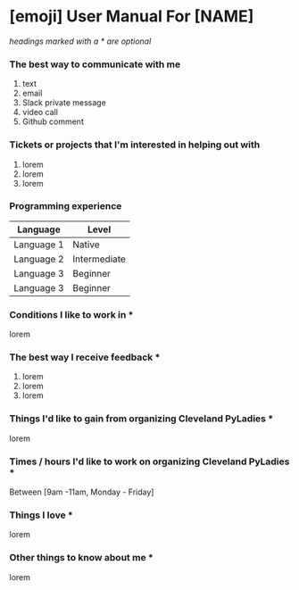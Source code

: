 # [emoji] User Manual For [NAME]

_headings marked with a * are optional_


### The best way to communicate with me

1. text
1. email
1. Slack private message
1. video call
1. Github comment

### Tickets or projects that I'm interested in helping out with

1. lorem
1. lorem
1. lorem


### Programming experience

|Language | Level |
| -- | -- 
|Language 1| Native |
|Language 2 | Intermediate|
|Language 3 | Beginner|
|Language 3 | Beginner |


### Conditions I like to work in *

lorem


### The best way I receive feedback *

1. lorem
1. lorem
1. lorem

### Things I'd like to gain from organizing Cleveland PyLadies *

lorem


### Times / hours I'd like to work on organizing Cleveland PyLadies *

Between [9am -11am, Monday - Friday] 


### Things I love *

lorem


### Other things to know about me *

lorem
